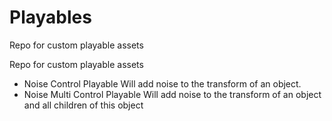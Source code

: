 # Playables
Repo for custom playable assets

Repo for custom playable assets

- Noise Control Playable 
    Will add noise to the transform of an object.
- Noise Multi Control Playable Will add noise to the transform of an object and all children of this object
